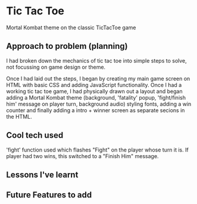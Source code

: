 # Tic Tac Toe

Mortal Kombat theme on the classic TicTacToe game

## Approach to problem (planning)

I had broken down the mechanics of tic tac toe into simple steps to solve, not focussing on game design or theme.

Once I had laid out the steps, I began by creating my main game screen on HTML with basic CSS and adding JavaScript functionality. Once I had a working tic tac toe game, I had physically drawn out a layout and began adding a Mortal Kombat theme (background, 'fatality' popup, 'fight/finish him' message on player turn, background audio) styling fonts, adding a win counter and finally adding a intro + winner screen as separate secions in the HTML.

## Cool tech used

'fight' function used which flashes "Fight" on the player whose turn it is. If player had two wins, this switched to a "Finish Him" message.


## Lessons I've learnt


## Future Features to add
